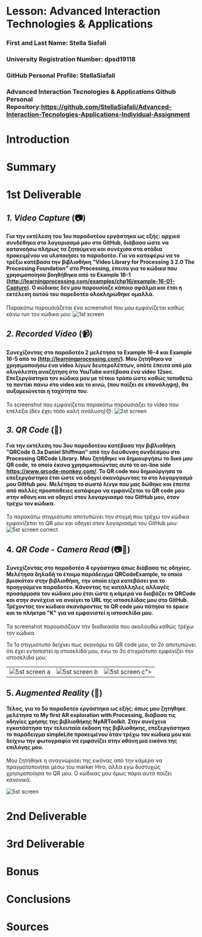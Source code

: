 # Lesson: Advanced Interaction Technologies & Applications

### First and Last Name: Stella Siafali
### University Registration Number: dpsd19118
### GitHub Personal Profile: StellaSiafali
### Advanced Interaction Tecnologies & Applications Github Personal Repository:https://github.com/StellaSiafali/Advanced-Interaction-Tecnologies-Applications-Individual-Assignment

# Introduction

# Summary


# 1st Deliverable 

## ***1. Video Capture*** (:camera:)
  
#### Για την εκτέλεση του 1ου παραδοτέου εργάστηκα ως εξής: αρχικά συνδέθηκα στο λογαριασμό μου στο GitHub, διάβασα ώστε να κατανοήσω πλήρως τα ζητούμενα και συνέχισα στα στάδια προκειμένου να υλοποιήσει το παραδοτέο. Για να καταφέρω να το τρέξω κατέβασα την βιβλιοθήκη "Video Library for Processing 3 2.0 The Processing Foundation" στο Processing, έπειτα για το κώδικα που χρησιμοποίησα βοηθήθηκα από το Εxample 16-1 (http://learningprocessing.com/examples/chp16/example-16-01-Capture). Ο κώδικας δεν μου παρουσίαζε κάποιο σφάλμα και έτσι η εκτέλεση αυτού του παρεδοτέο ολοκληρώθηκε ομαλλά.

Παρακάτω παρουσιάζεται ένα screenshot που μου εμφανίζεται καθώς κάνω run τον κώδικα μου:
![1st screen](https://user-images.githubusercontent.com/100956284/199837537-f6450cf6-89ae-4b56-8ce9-113d014d91c0.png)

## ***2. Recorded Video*** (:video_camera:) 

#### Συνεχίζοντας στο παραδοτέο 2 μελέτησα το Example 16-4 και Example 16-5 από το (http://learningprocessing.com/). Μου ζητήθηκα να χρησιμοποιήσω ένα video λίγων δευτερολέπτων, οπότε έπειτα από μία ολιγόλεπτη αναζήτηση στο YouTube κατέβασα ένα video 12sec. Επεξεργάστηκα τον κώδικα μου με τέτοιο τρόπο ώστε καθώς τοποθετώ το ποντίκι πάνω στο video και το κινώ, (που παίζει σε επανάληψη), θα αυξομειώνεται η ταχύτητα του. 

Το screenshot που εμφανίζεται παρακάτω παρουσιάζει το video που επέλεξα (δεν έχει τόσο καλή ανάλυση):disappointed::
![2st screen](https://user-images.githubusercontent.com/100956284/199840692-8bfd51de-64d8-4c39-996e-5baf5e864a41.png)

## ***3. QR Code*** (:checkered_flag:)

#### Για την εκτέλεση του 3ου παραδοτέου κατέβασα την βιβλιοθήκη "QRCode 0.3a Daniel Shiffman" από την διεύθυνση συνδέσμου στο Processing QRCode Library. Μου ζητήθηκε να δημιουργήσω το δικό μου QR code, το οποίο έκανα χρησιμοποιώντας αυτό το on-line side https://www.qrcode-monkey.com/. Το QR code που δημιούργησα το επεξεργάστηκα έτσι ώστε να οδηγεί σκανάρωντας το στο λογαργασμό μου GitHub μου. Μελέτησα το σωστό λινγκ που μας δώθηκε και έπειτα από πολλές προσπάθειες κατάφερα να εμφανίζεται το QR code μου στην οθόνη και να οδηγεί στον λογαργιασμό του GitHub μου, όταν τρέχω τον κώδικα.

Το παρακάτω στιγμιότυπο αποτυπώνει την στιγμή που τρέχω τον κώδικα εμφανίζεται το QR μου και οδηγεί στον λογαριασμό του GitHub μου:
![5st screen correct](https://user-images.githubusercontent.com/100956284/199843553-ceb08014-8448-4a6f-a722-df308218a4af.png)

## 4. ***QR Code - Camera Read*** (:camera::checkered_flag:)

#### Συνεχίζοντας στο παραδοτέα 4 εργάστηκα όπως διάβασα τις οδηγίες. Μελέτησα δηλαδή το έτοιμο παράδειγμα QRCodeExample, το οποίο βρισκόταν στην βιβλιοθήκη, την οποία είχα κατεβάσει για το προηγούμενο παραδοτέο. Κάνοντας τις κατάλληλες αλλαγές προσάρμοσα τον κώδικα μου έτσι ώστε η κάμερα να διαβάζει το QRCode και στην συνέχεια να ανοίγει το URL της ιστοσελίδας μου στο GitHub. Τρέχοντας τον κώδικα σκανάροντας το QR code μου πάτησα το space και το πλήκτρο "Κ" για να εμφανιστεί η ιστοσελίδα μου. 

Τα screenshot παρουσιάζουν την διαδικασία που ακολουθώ καθώς τρέχω τον κώδικα. 

Το 1ο στιγμιότυπο δείχνει πως σκανάρω το QR code μου, το 2ο αποτυπώνει ότι έχει εντοπιστεί ηι στοσελίδα μου, ένω το 3ο στιγμιότυπο εμφανίζει την ιστοσελίδα μου:

|                                        |                                        |                                         |
|:-----------------------------------------:|:----------------------------------------------------:|:-------------------------------:|
|![5st screen a](https://user-images.githubusercontent.com/100956284/199855484-bf7e5889-fab4-4a37-99d6-39c3a2713f5e.png)|![5st screen b](https://user-images.githubusercontent.com/100956284/199855515-dffd2bc9-0aeb-4c2f-bdbd-18f2cf2251d7.png)|![5st screen c](https://user-images.githubusercontent.com/100956284/199855546-dc1c288f-d3af-4c81-8ef6-d71c0dc63d3f.png)"> | 

## 5. ***Augmented Reality*** (:sparkler:)

#### Τέλος, για το 5ο παραδοτέο εργάστηκα ως εξής: όπως μου ζητήθηκε μελέτησα το My first AR exploration with Processing, διάβασα τις οδηγίες χρήσης της βιβλιοθήκης NyARToolkit. Στην συνέχεια εγκατάστησα την τελευταία έκδοση της βιβλιοθήκης, επεξεργάστηκα το παράδειγμα simpleLite προκειμένου όταν τρέχω τον κώδικα μου και δείχνω την φωτογραφία να εμφανίζει στην οθόνη μια εικόνα της επιλόγης μου. 

Μου ζητήθηκε η αναγνώρισει της εικόνας από την κάμερα να πραγματοποιήται μέσω του marker Hiro, άλλα εγώ δυστυχώς χρησιμοποίησα το QR μου. Ο κώδικας μου όμως πάρα αυτά παίζει κανονικά. 

![5st screen](https://user-images.githubusercontent.com/100956284/199858505-1ea3e8a9-51fd-43b1-b715-d3a5b1704b1a.png)



# 2nd Deliverable


# 3rd Deliverable 


# Bonus 


# Conclusions


# Sources
